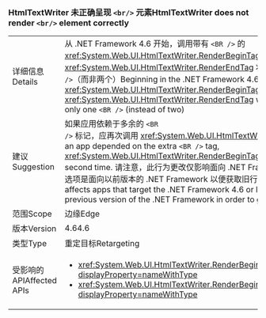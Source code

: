 ### <a name="htmltextwriter-does-not-render-br-element-correctly"></a><span data-ttu-id="08ce3-101">HtmlTextWriter 未正确呈现 `<br/>` 元素</span><span class="sxs-lookup"><span data-stu-id="08ce3-101">HtmlTextWriter does not render `<br/>` element correctly</span></span>

|   |   |
|---|---|
|<span data-ttu-id="08ce3-102">详细信息</span><span class="sxs-lookup"><span data-stu-id="08ce3-102">Details</span></span>|<span data-ttu-id="08ce3-103">从 .NET Framework 4.6 开始，调用带有 <code>&lt;BR /&gt;</code> 的 <xref:System.Web.UI.HtmlTextWriter.RenderBeginTag(System.String)> 和 <xref:System.Web.UI.HtmlTextWriter.RenderEndTag> 将正确插入唯一 <code>&lt;BR /&gt;</code>（而非两个）</span><span class="sxs-lookup"><span data-stu-id="08ce3-103">Beginning in the .NET Framework 4.6, calling <xref:System.Web.UI.HtmlTextWriter.RenderBeginTag(System.String)> and <xref:System.Web.UI.HtmlTextWriter.RenderEndTag> with a <code>&lt;BR /&gt;</code> element will correctly insert only one <code>&lt;BR /&gt;</code> (instead of two)</span></span>|
|<span data-ttu-id="08ce3-104">建议</span><span class="sxs-lookup"><span data-stu-id="08ce3-104">Suggestion</span></span>|<span data-ttu-id="08ce3-105">如果应用依赖于多余的 <code>&lt;BR /&gt;</code> 标记，应再次调用 <xref:System.Web.UI.HtmlTextWriter.RenderBeginTag(System.String)>。</span><span class="sxs-lookup"><span data-stu-id="08ce3-105">If an app depended on the extra <code>&lt;BR /&gt;</code> tag, <xref:System.Web.UI.HtmlTextWriter.RenderBeginTag(System.String)> should be called a second time.</span></span> <span data-ttu-id="08ce3-106">请注意，此行为更改仅影响面向 .NET Framework 4.6 或更高版本的应用，因此另一选项是面向以前版本的 .NET Framework 以便获取旧行为。</span><span class="sxs-lookup"><span data-stu-id="08ce3-106">Note that this behavior change only affects apps that target the .NET Framework 4.6 or later, so another option is to target a previous version of the .NET Framework in order to get the old behavior.</span></span>|
|<span data-ttu-id="08ce3-107">范围</span><span class="sxs-lookup"><span data-stu-id="08ce3-107">Scope</span></span>|<span data-ttu-id="08ce3-108">边缘</span><span class="sxs-lookup"><span data-stu-id="08ce3-108">Edge</span></span>|
|<span data-ttu-id="08ce3-109">版本</span><span class="sxs-lookup"><span data-stu-id="08ce3-109">Version</span></span>|<span data-ttu-id="08ce3-110">4.6</span><span class="sxs-lookup"><span data-stu-id="08ce3-110">4.6</span></span>|
|<span data-ttu-id="08ce3-111">类型</span><span class="sxs-lookup"><span data-stu-id="08ce3-111">Type</span></span>|<span data-ttu-id="08ce3-112">重定目标</span><span class="sxs-lookup"><span data-stu-id="08ce3-112">Retargeting</span></span>|
|<span data-ttu-id="08ce3-113">受影响的 API</span><span class="sxs-lookup"><span data-stu-id="08ce3-113">Affected APIs</span></span>|<ul><li><xref:System.Web.UI.HtmlTextWriter.RenderBeginTag(System.String)?displayProperty=nameWithType></li><li><xref:System.Web.UI.HtmlTextWriter.RenderBeginTag(System.Web.UI.HtmlTextWriterTag)?displayProperty=nameWithType></li></ul>|

